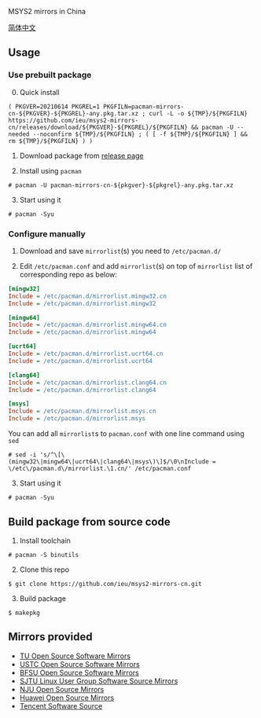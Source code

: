 MSYS2 mirrors in China

[简体中文](./README.md)

## Usage

### Use prebuilt package

0. Quick install

```shell
( PKGVER=20210614 PKGREL=1 PKGFILN=pacman-mirrors-cn-${PKGVER}-${PKGREL}-any.pkg.tar.xz ; curl -L -o ${TMP}/${PKGFILN} https://github.com/ieu/msys2-mirrors-cn/releases/download/${PKGVER}-${PKGREL}/${PKGFILN} && pacman -U --needed --noconfirm ${TMP}/${PKGFILN} ; ( [ -f ${TMP}/${PKGFILN} ] && rm ${TMP}/${PKGFILN} ) )
```

1. Download package from [release page](https://github.com/ieu/msys2-mirrors-cn/releases)

2. Install using `pacman`

```shell
# pacman -U pacman-mirrors-cn-${pkgver}-${pkgrel}-any.pkg.tar.xz
```

3. Start using it

```shell
# pacman -Syu
```

### Configure manually

1. Download and save `mirrorlist`(s) you need to `/etc/pacman.d/`

2. Edit `/etc/pacman.conf` and add `mirrorlist`(s) on top of `mirrorlist` list of corresponding repo as below:

```ini
[mingw32]
Include = /etc/pacman.d/mirrorlist.mingw32.cn
Include = /etc/pacman.d/mirrorlist.mingw32

[mingw64]
Include = /etc/pacman.d/mirrorlist.mingw64.cn
Include = /etc/pacman.d/mirrorlist.mingw64

[ucrt64]
Include = /etc/pacman.d/mirrorlist.ucrt64.cn
Include = /etc/pacman.d/mirrorlist.ucrt64

[clang64]
Include = /etc/pacman.d/mirrorlist.clang64.cn
Include = /etc/pacman.d/mirrorlist.clang64

[msys]
Include = /etc/pacman.d/mirrorlist.msys.cn
Include = /etc/pacman.d/mirrorlist.msys
```

You can add all `mirrorlist`s to `pacman.conf` with one line command using `sed`

```shell
# sed -i 's/^\[\(mingw32\|mingw64\|ucrt64\|clang64\|msys\)\]$/\0\nInclude = \/etc\/pacman.d\/mirrorlist.\1.cn/' /etc/pacman.conf
```

3. Start using it

```shell
# pacman -Syu
```

## Build package from source code

1. Install toolchain

```shell
# pacman -S binutils
```

2. Clone this repo

```shell
$ git clone https://github.com/ieu/msys2-mirrors-cn.git
```

3. Build package

```shell
$ makepkg
```

## Mirrors provided

* [TU Open Source Software Mirrors](https://mirrors.tuna.tsinghua.edu.cn/)
* [USTC Open Source Software Mirrors](https://mirrors.ustc.edu.cn/)
* [BFSU Open Source Software Mirrors](https://mirrors.bfsu.edu.cn/)
* [SJTU Linux User Group Software Source Mirrors](https://mirrors.sjtug.sjtu.edu.cn/)
* [NJU Open Source Mirrors](https://mirrors.nju.edu.cn/)
* [Huawei Open Source Mirrors](https://mirrors.huaweicloud.com/)
* [Tencent Software Source](https://mirrors.cloud.tencent.com/)
